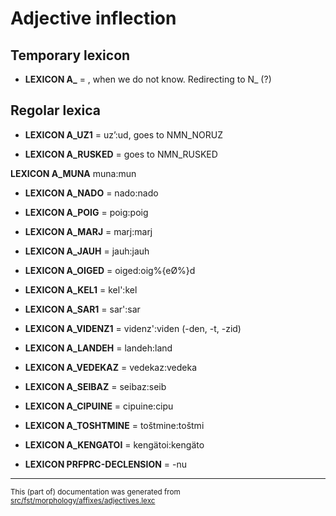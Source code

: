 # Adjective inflection

## Temporary lexicon

* **LEXICON A_** = , when we do not know. Redirecting to N_ (?) 

## Regolar lexica

* **LEXICON A_UZ1** = uz’:ud, goes to NMN_NORUZ

* **LEXICON A_RUSKED** = goes to NMN\_RUSKED

**LEXICON A_MUNA**   muna:mun

* **LEXICON A_NADO** =  nado:nado

* **LEXICON A_POIG** =  poig:poig

* **LEXICON A_MARJ** =  marj:marj

* **LEXICON A_JAUH** =  jauh:jauh

* **LEXICON A_OIGED** = oiged:oig%{eØ%}d
* **LEXICON A_KEL1** = kel':kel

* **LEXICON A_SAR1** = sar':sar

* **LEXICON A_VIDENZ1** =  videnz':viden (-den, -t, -zid)

* **LEXICON A_LANDEH** =  landeh:land

* **LEXICON A_VEDEKAZ** =  vedekaz:vedeka

* **LEXICON A_SEIBAZ** =  seibaz:seib

* **LEXICON A_CIPUINE** = cipuine:cipu

* **LEXICON A_TOSHTMINE** =  toštmine:toštmi

* **LEXICON A_KENGATOI** =  kengätoi:kengäto

* **LEXICON PRFPRC-DECLENSION** =  -nu

* * *

<small>This (part of) documentation was generated from [src/fst/morphology/affixes/adjectives.lexc](https://github.com/giellalt/lang-vep/blob/main/src/fst/morphology/affixes/adjectives.lexc)</small>
